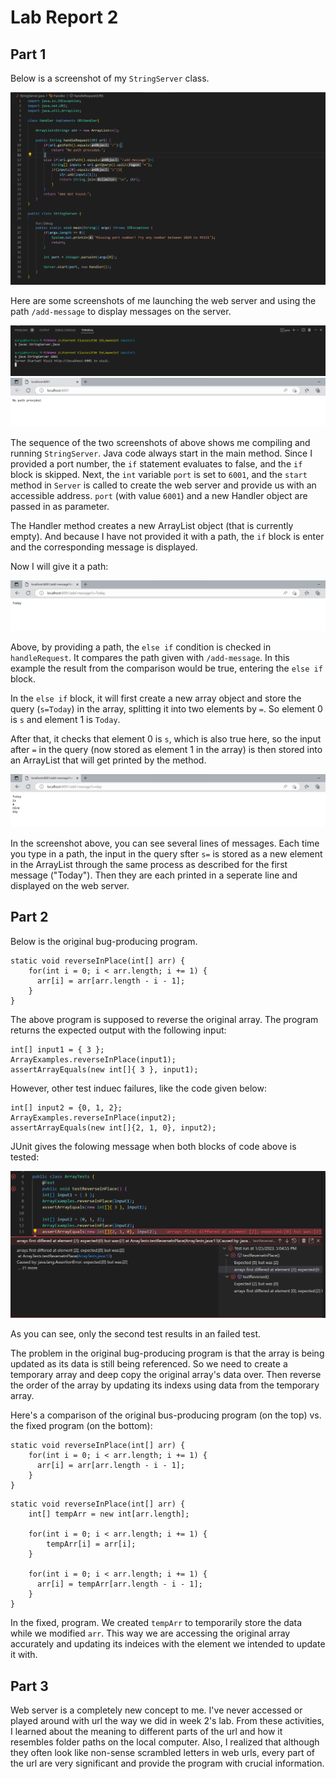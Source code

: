 Lab Report 2
============

Part 1
------

Below is a screenshot of my `StringServer` class.

![stringservercode](string_server_code.png)

Here are some screenshots of me launching the web server and using the path `/add-message` to display messages on the server.

![compile&run](compile_run.png)
![nopath](no_path.png)

The sequence of the two screenshots of above shows me compiling and running `StringServer`. Java code always start in the main method. Since I provided a port number, the `if` statement evaluates to false, and the `if` block is skipped. Next, the `int` variable `port` is set to `6001`, and the `start` method in `Server` is called to create the web server and provide us with an accessible address. `port` (with value `6001`) and a new Handler object are passed in as parameter. 

The Handler method creates a new ArrayList object (that is currently empty). And because I have not provided it with a path, the `if` block is enter and the corresponding message is displayed.

Now I will give it a path:

![today](one_message.png)

Above, by providing a path, the `else if` condition is checked in `handleRequest`. It compares the path given with `/add-message`. In this example the result from the comparison would be true, entering the `else if` block.

In the `else if` block, it will first create a new array object and store the query (`s=Today`) in the array, splitting it into two elements by `=`. So element 0 is `s` and element 1 is `Today`.

After that, it checks that element 0 is `s`, which is also true here, so the input after `=` in the query (now stored as element 1 in the array) is then stored into an ArrayList that will get printed by the method.

![fullmessage](full_message.png)

In the screenshot above, you can see several lines of messages. Each time you type in a path, the input in the query sfter `s=` is stored as a new element in the ArrayList through the same process as described for the first message ("Today"). Then they are each printed in a seperate line and displayed on the web server.


Part 2
------

Below is the original bug-producing program.

```
static void reverseInPlace(int[] arr) {
    for(int i = 0; i < arr.length; i += 1) {
      arr[i] = arr[arr.length - i - 1];
    }
}
```

The above program is supposed to reverse the original array. The program returns the expected output with the following input:

```
int[] input1 = { 3 };
ArrayExamples.reverseInPlace(input1);
assertArrayEquals(new int[]{ 3 }, input1);
```

However, other test induec failures, like the code given below:

```
int[] input2 = {0, 1, 2};
ArrayExamples.reverseInPlace(input2);
assertArrayEquals(new int[]{2, 1, 0}, input2);
```

JUnit gives the folowing message when both blocks of code above is tested:

![symptoms](symptoms.png)

As you can see, only the second test results in an failed test.

The problem in the original bug-producing program is that the array is being updated as its data is still being referenced. So we need to create a temporary array and deep copy the original array's data over. Then reverse the order of the array by updating its indexs using data from the temporary array. 

Here's a comparison of the original bus-producing program (on the top) vs. the fixed program (on the bottom):

```
static void reverseInPlace(int[] arr) {
    for(int i = 0; i < arr.length; i += 1) {
      arr[i] = arr[arr.length - i - 1];
    }
}
```

```
static void reverseInPlace(int[] arr) {
    int[] tempArr = new int[arr.length];

    for(int i = 0; i < arr.length; i += 1) {
        tempArr[i] = arr[i];
    }

    for(int i = 0; i < arr.length; i += 1) {
      arr[i] = tempArr[arr.length - i - 1];
    }
}
```

In the fixed, program. We created `tempArr` to temporarily store the data while we modified `arr`. This way we are accessing the original array accurately and updating its indeices with the element we intended to update it with.


Part 3
------

Web server is a completely new concept to me. I've never accessed or played around with url the way we did in week 2's lab. From these activities, I learned about the meaning to different parts of the url and how it resembles folder paths on the local computer. Also, I realized that although they often look like non-sense scrambled letters in web urls, every part of the url are very significant and provide the program with crucial information.
